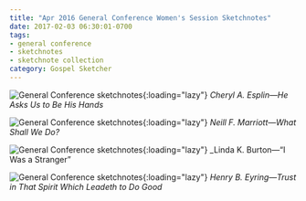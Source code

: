 ```yaml
---
title: "Apr 2016 General Conference Women's Session Sketchnotes"
date: 2017-02-03 06:30:01-0700
tags:
- general conference
- sketchnotes
- sketchnote collection
category: Gospel Sketcher
---
```


![General Conference sketchnotes](https://media.bennorris.org/images/gospelsketcher/uploads/2018/17d5f57abe.jpg){:loading="lazy"}
_Cheryl A. Esplin—He Asks Us to Be His Hands_

![General Conference sketchnotes](https://media.bennorris.org/images/gospelsketcher/uploads/2018/55fb77486f.jpg){:loading="lazy"}
_Neill F. Marriott—What Shall We Do?_

![General Conference sketchnotes](https://media.bennorris.org/images/gospelsketcher/uploads/2018/f48d7bfa9a.jpg){:loading="lazy"}
_Linda K. Burton—“I Was a Stranger”

![General Conference sketchnotes](https://media.bennorris.org/images/gospelsketcher/uploads/2018/0424119b6c.jpg){:loading="lazy"}
_Henry B. Eyring—Trust in That Spirit Which Leadeth to Do Good_
